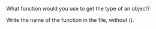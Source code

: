What function would you use to get the type of an object?

Write the name of the function in the file, without ().